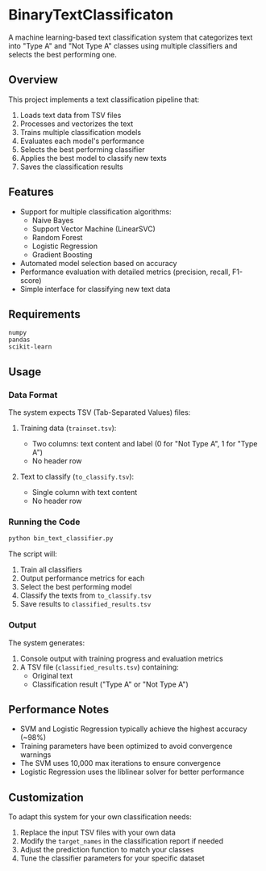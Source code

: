 # BinaryTextClassificaton

A machine learning-based text classification system that categorizes text into "Type A" and "Not Type A" classes using multiple classifiers and selects the best performing one.

## Overview

This project implements a text classification pipeline that:
1. Loads text data from TSV files
2. Processes and vectorizes the text
3. Trains multiple classification models
4. Evaluates each model's performance
5. Selects the best performing classifier
6. Applies the best model to classify new texts
7. Saves the classification results

## Features

- Support for multiple classification algorithms:
  - Naive Bayes
  - Support Vector Machine (LinearSVC)
  - Random Forest
  - Logistic Regression
  - Gradient Boosting
- Automated model selection based on accuracy
- Performance evaluation with detailed metrics (precision, recall, F1-score)
- Simple interface for classifying new text data

## Requirements

```
numpy
pandas
scikit-learn
```

## Usage

### Data Format

The system expects TSV (Tab-Separated Values) files:

1. Training data (`trainset.tsv`):
   - Two columns: text content and label (0 for "Not Type A", 1 for "Type A")
   - No header row

2. Text to classify (`to_classify.tsv`):
   - Single column with text content
   - No header row

### Running the Code

```bash
python bin_text_classifier.py
```

The script will:
1. Train all classifiers
2. Output performance metrics for each
3. Select the best performing model
4. Classify the texts from `to_classify.tsv`
5. Save results to `classified_results.tsv`

### Output

The system generates:
1. Console output with training progress and evaluation metrics
2. A TSV file (`classified_results.tsv`) containing:
   - Original text
   - Classification result ("Type A" or "Not Type A")

## Performance Notes

- SVM and Logistic Regression typically achieve the highest accuracy (~98%)
- Training parameters have been optimized to avoid convergence warnings
- The SVM uses 10,000 max iterations to ensure convergence
- Logistic Regression uses the liblinear solver for better performance

## Customization

To adapt this system for your own classification needs:
1. Replace the input TSV files with your own data
2. Modify the `target_names` in the classification report if needed
3. Adjust the prediction function to match your classes
4. Tune the classifier parameters for your specific dataset
